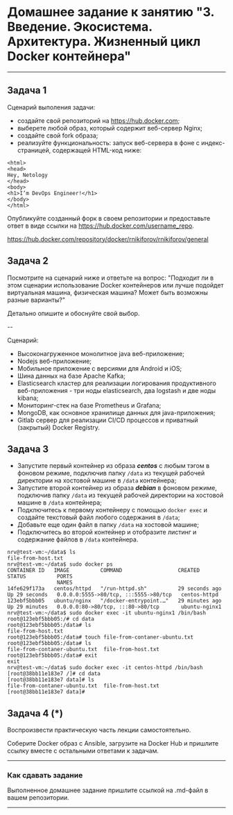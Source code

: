 
# Домашнее задание к занятию "3. Введение. Экосистема. Архитектура. Жизненный цикл Docker контейнера"

---

## Задача 1

Сценарий выполения задачи:

- создайте свой репозиторий на https://hub.docker.com;
- выберете любой образ, который содержит веб-сервер Nginx;
- создайте свой fork образа;
- реализуйте функциональность:
запуск веб-сервера в фоне с индекс-страницей, содержащей HTML-код ниже:
```
<html>
<head>
Hey, Netology
</head>
<body>
<h1>I’m DevOps Engineer!</h1>
</body>
</html>
```
Опубликуйте созданный форк в своем репозитории и предоставьте ответ в виде ссылки на https://hub.docker.com/username_repo.

https://hub.docker.com/repository/docker/rnikiforov/rnikiforov/general


## Задача 2

Посмотрите на сценарий ниже и ответьте на вопрос:
"Подходит ли в этом сценарии использование Docker контейнеров или лучше подойдет виртуальная машина, физическая машина? Может быть возможны разные варианты?"

Детально опишите и обоснуйте свой выбор.

--

Сценарий:

- Высоконагруженное монолитное java веб-приложение;
- Nodejs веб-приложение;
- Мобильное приложение c версиями для Android и iOS;
- Шина данных на базе Apache Kafka;
- Elasticsearch кластер для реализации логирования продуктивного веб-приложения - три ноды elasticsearch, два logstash и две ноды kibana;
- Мониторинг-стек на базе Prometheus и Grafana;
- MongoDB, как основное хранилище данных для java-приложения;
- Gitlab сервер для реализации CI/CD процессов и приватный (закрытый) Docker Registry.

## Задача 3

- Запустите первый контейнер из образа ***centos*** c любым тэгом в фоновом режиме, подключив папку ```/data``` из текущей рабочей директории на хостовой машине в ```/data``` контейнера;
- Запустите второй контейнер из образа ***debian*** в фоновом режиме, подключив папку ```/data``` из текущей рабочей директории на хостовой машине в ```/data``` контейнера;
- Подключитесь к первому контейнеру с помощью ```docker exec``` и создайте текстовый файл любого содержания в ```/data```;
- Добавьте еще один файл в папку ```/data``` на хостовой машине;
- Подключитесь во второй контейнер и отобразите листинг и содержание файлов в ```/data``` контейнера.
```shell
nrv@test-vm:~/data$ ls
file-from-host.txt
nrv@test-vm:~/data$ sudo docker ps
CONTAINER ID   IMAGE          COMMAND                  CREATED          STATUS          PORTS
                NAMES
14fe629f173a   centos/httpd   "/run-httpd.sh"          29 seconds ago   Up 29 seconds   0.0.0.0:5555->80/tcp, :::5555->80/tcp   centos-httpd
123ebf5bbb05   ubuntu/nginx   "/docker-entrypoint.…"   29 minutes ago   Up 29 minutes   0.0.0.0:80->80/tcp, :::80->80/tcp       ubuntu-nginx1
nrv@test-vm:~/data$ sudo docker exec -it ubuntu-nginx1 /bin/bash
root@123ebf5bbb05:/# cd data
root@123ebf5bbb05:/data# ls
file-from-host.txt
root@123ebf5bbb05:/data# touch file-from-contaner-ubuntu.txt
root@123ebf5bbb05:/data# ls
file-from-contaner-ubuntu.txt  file-from-host.txt
root@123ebf5bbb05:/data# exit
exit
nrv@test-vm:~/data$ sudo docker exec -it centos-httpd /bin/bash
[root@38bb11e183e7 /]# cd data
[root@38bb11e183e7 data]# ls
file-from-contaner-ubuntu.txt  file-from-host.txt
[root@38bb11e183e7 data]#
```

## Задача 4 (*)

Воспроизвести практическую часть лекции самостоятельно.

Соберите Docker образ с Ansible, загрузите на Docker Hub и пришлите ссылку вместе с остальными ответами к задачам.


---

### Как cдавать задание

Выполненное домашнее задание пришлите ссылкой на .md-файл в вашем репозитории.

---
